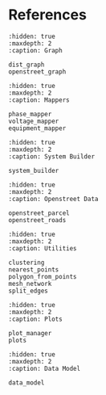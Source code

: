 # References


```{toctree}
:hidden: true
:maxdepth: 2
:caption: Graph

dist_graph
openstreet_graph
```

```{toctree}
:hidden: true
:maxdepth: 2
:caption: Mappers

phase_mapper
voltage_mapper
equipment_mapper
```

```{toctree}
:hidden: true
:maxdepth: 2
:caption: System Builder

system_builder
```


```{toctree}
:hidden: true
:maxdepth: 2
:caption: Openstreet Data

openstreet_parcel
openstreet_roads
```


```{toctree}
:hidden: true
:maxdepth: 2
:caption: Utilities

clustering
nearest_points
polygon_from_points
mesh_network
split_edges
```

```{toctree}
:hidden: true
:maxdepth: 2
:caption: Plots

plot_manager
plots
```

```{toctree}
:hidden: true
:maxdepth: 2
:caption: Data Model

data_model
```